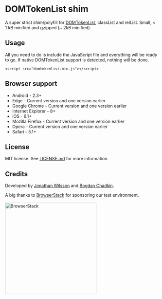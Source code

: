 # DOMTokenList shim

A super strict shim/polyfill for [DOMTokenList](http://dom.spec.whatwg.org/#interface-domtokenlist), classList and relList. Small, < 1 kB minified and gzipped (~ 2kB minified).

## Usage
All you need to do is include the JavaScript file and everything will be ready to go.
If native DOMTokenList support is detected, nothing will be done.

```
<script src="domtokenlist.min.js"></script>
```

## Browser support
* Android - 2.3+
* Edge - Current version and one version earlier
* Google Chrome - Current version and one version earlier
* Internet Explorer - 8+
* iOS - 6.1+
* Mozilla Firefox - Current version and one version earlier
* Opera - Current version and one version earlier
* Safari - 5.1+

## License
MIT license. See [LICENSE.md](LICENSE.md) for more information.

## Credits
Developed by [Jonathan Wilsson](https://github.com/jwilsson) and [Bogdan Chadkin](https://github.com/TrySound).

A big thanks to [BrowserStack](https://www.browserstack.com/) for sponsoring our test environment. <br><br>
[<img src="https://cdn.rawgit.com/jwilsson/domtokenlist/master/browserstack-logo.svg" alt="BrowserStack" width="300">](https://www.browserstack.com/)
